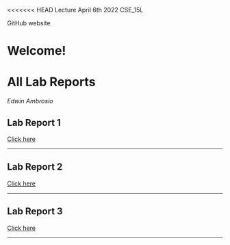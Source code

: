 <<<<<<< HEAD
Lecture April 6th 2022
CSE_15L

GitHub website

Welcome!
=======
# All Lab Reports
*Edwin Ambrosio*


## Lab Report 1

[Click here](https://eambrosio27.github.io/cse15l-lab-reports/LabReport1.html)

***

## Lab Report 2

[Click here](https://eambrosio27.github.io/markdown-parser/LR2.html)

***

## Lab Report 3
[Click here](https://eambrosio27.github.io/markdown-parser/lab-report-3-week-6.html)

***
